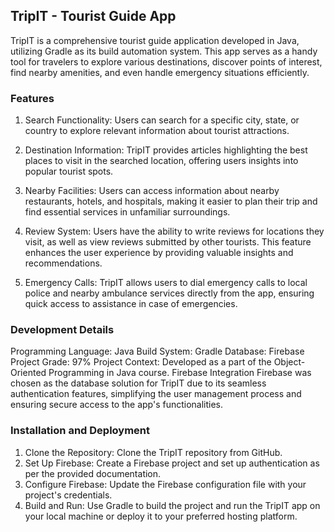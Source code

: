 ## TripIT - Tourist Guide App
TripIT is a comprehensive tourist guide application developed in Java, utilizing Gradle as its build automation system. This app serves as a handy tool for travelers to explore various destinations, discover points of interest, find nearby amenities, and even handle emergency situations efficiently.

### Features
1) Search Functionality: Users can search for a specific city, state, or country to explore relevant information about tourist attractions.

2) Destination Information: TripIT provides articles highlighting the best places to visit in the searched location, offering users insights into popular tourist spots.

3) Nearby Facilities: Users can access information about nearby restaurants, hotels, and hospitals, making it easier to plan their trip and find essential services in unfamiliar surroundings.

4) Review System: Users have the ability to write reviews for locations they visit, as well as view reviews submitted by other tourists. This feature enhances the user experience by providing valuable insights and recommendations.

5) Emergency Calls: TripIT allows users to dial emergency calls to local police and nearby ambulance services directly from the app, ensuring quick access to assistance in case of emergencies.

### Development Details
Programming Language: Java
Build System: Gradle
Database: Firebase
Project Grade: 97%
Project Context: Developed as a part of the Object-Oriented Programming in Java course.
Firebase Integration
Firebase was chosen as the database solution for TripIT due to its seamless authentication features, simplifying the user management process and ensuring secure access to the app's functionalities.

### Installation and Deployment
1) Clone the Repository: Clone the TripIT repository from GitHub.
2) Set Up Firebase: Create a Firebase project and set up authentication as per the provided documentation.
3) Configure Firebase: Update the Firebase configuration file with your project's credentials.
4) Build and Run: Use Gradle to build the project and run the TripIT app on your local machine or deploy it to your preferred hosting platform.
